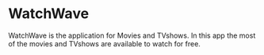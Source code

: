 # WatchWave
WatchWave is the application for Movies and TVshows. In this app the most of the movies and TVshows are available to watch for free.
